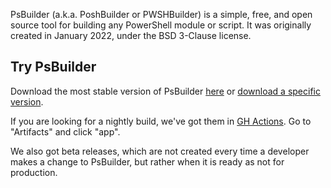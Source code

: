 PsBuilder (a.k.a. PoshBuilder or PWSHBuilder) is a simple, free, and open source tool for building any PowerShell
module or script. It was originally created in January 2022, under the BSD
3-Clause license.

## Try PsBuilder
Download the most stable version of PsBuilder [here](https://github.com/psbuilder/psbuilder/releases/download/1.0/PsBuilder.ps1) or
[download a specific version](https://github.com/psbuilder/psbuilder/releases).

If you are looking for a nightly build, we've got them in [GH Actions](https://github.com/psbuilder/psbuilder/actions/workflows/exporter.yml). Go to "Artifacts"
and click "app".

We also got beta releases, which are not created every time a developer makes a change to PsBuilder, but rather when it is ready as not for production.
